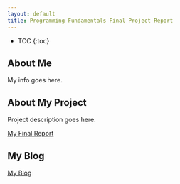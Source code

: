 ```yaml
---
layout: default
title: Programming Fundamentals Final Project Report
---
```


* TOC
{:toc}

## About Me

My info goes here.

## About My Project

Project description goes here.

[My Final Report](files/finalreport.pdf)

## My Blog

[My Blog](blog.html)
